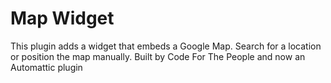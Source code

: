 # Map Widget

This plugin adds a widget that embeds a Google Map. Search for a location or position the map manually. Built by Code For The People and now an Automattic plugin
